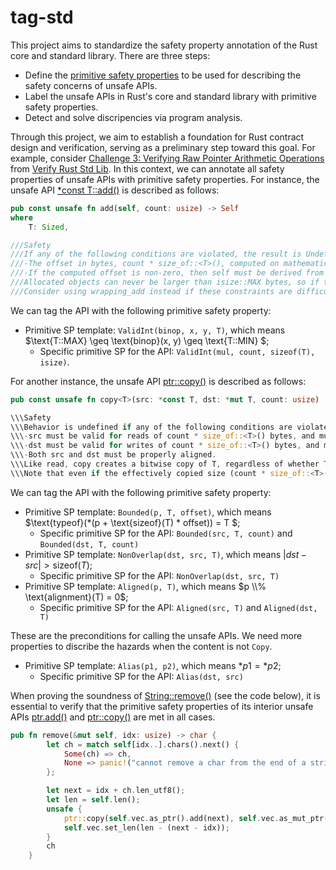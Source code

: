 # tag-std

This project aims to standardize the safety property annotation of the Rust core and standard library. There are three steps:
- Define the [primitive safety properties](primitive-sp.md) to be used for describing the safety concerns of unsafe APIs.
- Label the unsafe APIs in Rust's core and standard library with primitive safety properties.
- Detect and solve discripencies via program analysis.

Through this project, we aim to establish a foundation for Rust contract design and verification, serving as a preliminary step toward this goal.
For example, consider [Challenge 3: Verifying Raw Pointer Arithmetic Operations](https://model-checking.github.io/verify-rust-std/challenges/0003-pointer-arithmentic.html) from [Verify Rust Std Lib](https://model-checking.github.io/verify-rust-std/intro.html).  In this context, we can annotate all safety properties of unsafe APIs with primitive safety properties. For instance, the unsafe API [*const T::add()](https://doc.rust-lang.org/beta/core/primitive.pointer.html#method.add) is described as follows:

```rust
pub const unsafe fn add(self, count: usize) -> Self
where
    T: Sized,

///Safety
///If any of the following conditions are violated, the result is Undefined Behavior:
///-The offset in bytes, count * size_of::<T>(), computed on mathematical integers (without ``wrapping around''), must fit in an isize.
///-If the computed offset is non-zero, then self must be derived from a pointer to some allocated object, and the entire memory range between self and the result must be in bounds of that allocated object. In particular, this range must not “wrap around” the edge of the address space.
///Allocated objects can never be larger than isize::MAX bytes, so if the computed offset stays in bounds of the allocated object, it is guaranteed to satisfy the first requirement. This implies, for instance, that vec.as_ptr().add(vec.len()) (for vec: Vec<T>) is always safe.
///Consider using wrapping_add instead if these constraints are difficult to satisfy. The only advantage of this method is that it enables more aggressive compiler optimizations.
```

We can tag the API with the following primitive safety property:
- Primitive SP template: `ValidInt(binop, x, y, T)`, which means $\text{T::MAX} \geq \text{binop}(x, y) \geq \text{T::MIN} $;
    - Specific primitive SP for the API: `ValidInt(mul, count, sizeof(T), isize)`.

For another instance, the unsafe API [ptr::copy()](https://doc.rust-lang.org/beta/core/ptr/fn.copy.html) is described as follows:
```rust
pub const unsafe fn copy<T>(src: *const T, dst: *mut T, count: usize)

\\\Safety
\\\Behavior is undefined if any of the following conditions are violated:
\\\-src must be valid for reads of count * size_of::<T>() bytes, and must remain valid even when dst is written for count * size_of::<T>() bytes. (This means if the memory ranges overlap, the two pointers must not be subject to aliasing restrictions relative to each other.)
\\\-dst must be valid for writes of count * size_of::<T>() bytes, and must remain valid even when src is read for count * size_of::<T>() bytes.
\\\-Both src and dst must be properly aligned.
\\\Like read, copy creates a bitwise copy of T, regardless of whether T is Copy. If T is not Copy, using both the values in the region beginning at *src and the region beginning at *dst can violate memory safety.
\\\Note that even if the effectively copied size (count * size_of::<T>()) is 0, the pointers must be properly aligned.
```

We can tag the API with the following primitive safety property:
- Primitive SP template: `Bounded(p, T, offset)`, which means $\text{typeof}(*(p + \text{sizeof}(T) * offset))  = T $;
    - Specific primitive SP for the API: `Bounded(src, T, count)` and `Bounded(dst, T, count)`
- Primitive SP template: `NonOverlap(dst, src, T)`, which means $|dst - src| > \text{sizeof}(T)$;
    - Specific primitive SP for the API: `NonOverlap(dst, src, T)`
- Primitive SP template: `Aligned(p, T)`, which means $p \\% \text{alignment}(T) = 0$;
    - Specific primitive SP for the API: `Aligned(src, T)` and `Aligned(dst, T)`

These are the preconditions for calling the unsafe APIs. We need more properties to discribe the hazards when the content is not `Copy`.

- Primitive SP template: `Alias(p1, p2)`, which means $*p1 = *p2$;
    - Specific primitive SP for the API: `Alias(dst, src)`

When proving the soundness of [String::remove()](https://doc.rust-lang.org/beta/alloc/string/struct.String.html#method.remove) (see the code below), it is essential to verify that the primitive safety properties of its interior unsafe APIs [ptr.add()](https://doc.rust-lang.org/beta/core/primitive.pointer.html#method.add) and [ptr::copy()](https://doc.rust-lang.org/beta/core/ptr/fn.copy.html) are met in all cases.

```rust
pub fn remove(&mut self, idx: usize) -> char {
        let ch = match self[idx..].chars().next() {
            Some(ch) => ch,
            None => panic!("cannot remove a char from the end of a string"),
        };

        let next = idx + ch.len_utf8();
        let len = self.len();
        unsafe {
            ptr::copy(self.vec.as_ptr().add(next), self.vec.as_mut_ptr().add(idx), len - next);
            self.vec.set_len(len - (next - idx));
        }
        ch
    }
```
